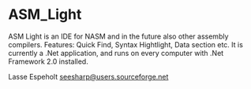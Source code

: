 # ASM_Light
ASM Light is an IDE for NASM and in the future also other assembly compilers. Features: Quick Find, Syntax Hightlight, Data section etc. It is currently a .Net application, and runs on every computer with .Net Framework 2.0 installed.

Lasse Espeholt <seesharp@users.sourceforge.net>
